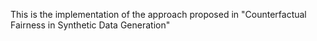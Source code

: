 This is the implementation of the approach proposed in "Counterfactual Fairness in Synthetic Data Generation"
